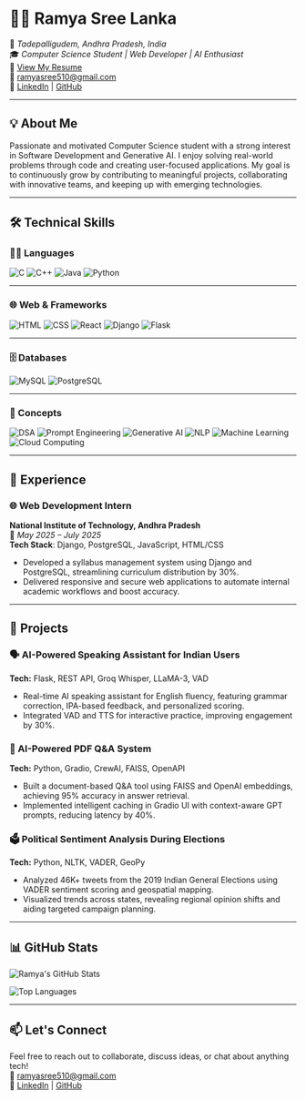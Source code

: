 # 👩‍💻 Ramya Sree Lanka

📍 *Tadepalligudem, Andhra Pradesh, India*  
🎓 *Computer Science Student | Web Developer | AI Enthusiast*  
📄 [View My Resume](https://drive.google.com/file/d/1MOGQWNV8PFwVidBdCZ1odm-WleNTrdt8/view?usp=sharing)  
📧 [ramyasree510@gmail.com](mailto:ramyasree510@gmail.com)  
🔗 [LinkedIn](https://www.linkedin.com/in/ramya-sree-lanka/) | [GitHub](https://github.com/ramyasreelanka5)

---

## 💡 About Me

Passionate and motivated Computer Science student with a strong interest in Software Development and Generative AI. I enjoy solving real-world problems through code and creating user-focused applications. My goal is to continuously grow by contributing to meaningful projects, collaborating with innovative teams, and keeping up with emerging technologies.

---

## 🛠️ Technical Skills

### 👩‍💻 Languages  
![C](https://img.shields.io/badge/C-00599C?style=for-the-badge&logo=c&logoColor=white)
![C++](https://img.shields.io/badge/C++-00599C?style=for-the-badge&logo=c%2B%2B&logoColor=white)
![Java](https://img.shields.io/badge/Java-ED8B00?style=for-the-badge&logo=java&logoColor=white)
![Python](https://img.shields.io/badge/Python-3776AB?style=for-the-badge&logo=python&logoColor=white)

---

### 🌐 Web & Frameworks  
![HTML](https://img.shields.io/badge/HTML5-E34F26?style=for-the-badge&logo=html5&logoColor=white)
![CSS](https://img.shields.io/badge/CSS3-1572B6?style=for-the-badge&logo=css3&logoColor=white)
![React](https://img.shields.io/badge/React-20232A?style=for-the-badge&logo=react&logoColor=61DAFB)
![Django](https://img.shields.io/badge/Django-092E20?style=for-the-badge&logo=django&logoColor=white)
![Flask](https://img.shields.io/badge/Flask-black?style=for-the-badge&logo=flask&logoColor=white)

---

### 🗄️ Databases  
![MySQL](https://img.shields.io/badge/MySQL-4479A1?style=for-the-badge&logo=mysql&logoColor=white)
![PostgreSQL](https://img.shields.io/badge/PostgreSQL-4169E1?style=for-the-badge&logo=postgresql&logoColor=white)

---

### 🧠 Concepts  
![DSA](https://img.shields.io/badge/DSA-blue?style=for-the-badge&logo=code&logoColor=white)
![Prompt Engineering](https://img.shields.io/badge/Prompt%20Engineering-ff69b4?style=for-the-badge&logo=openai&logoColor=white)
![Generative AI](https://img.shields.io/badge/Generative%20AI-8e44ad?style=for-the-badge&logo=artstation&logoColor=white)
![NLP](https://img.shields.io/badge/NLP-00B4D8?style=for-the-badge&logo=google&logoColor=white)
![Machine Learning](https://img.shields.io/badge/Machine%20Learning-f79d00?style=for-the-badge&logo=tensorflow&logoColor=white)
![Cloud Computing](https://img.shields.io/badge/Cloud%20Computing-00ADEF?style=for-the-badge&logo=cloudflare&logoColor=white)


---

## 💼 Experience

### 🌐 Web Development Intern  
**National Institute of Technology, Andhra Pradesh**  
📅 *May 2025 – July 2025*  
**Tech Stack**: Django, PostgreSQL, JavaScript, HTML/CSS  
- Developed a syllabus management system using Django and PostgreSQL, streamlining curriculum distribution by 30%.  
- Delivered responsive and secure web applications to automate internal academic workflows and boost accuracy.

---

## 🚀 Projects

### 🗣️ AI-Powered Speaking Assistant for Indian Users  
**Tech:** Flask, REST API, Groq Whisper, LLaMA-3, VAD  
- Real-time AI speaking assistant for English fluency, featuring grammar correction, IPA-based feedback, and personalized scoring.  
- Integrated VAD and TTS for interactive practice, improving engagement by 30%.

### 📄 AI-Powered PDF Q&A System  
**Tech:** Python, Gradio, CrewAI, FAISS, OpenAPI  
- Built a document-based Q&A tool using FAISS and OpenAI embeddings, achieving 95% accuracy in answer retrieval.  
- Implemented intelligent caching in Gradio UI with context-aware GPT prompts, reducing latency by 40%.

### 🗳️ Political Sentiment Analysis During Elections  
**Tech:** Python, NLTK, VADER, GeoPy  
- Analyzed 46K+ tweets from the 2019 Indian General Elections using VADER sentiment scoring and geospatial mapping.  
- Visualized trends across states, revealing regional opinion shifts and aiding targeted campaign planning.

---

## 📊 GitHub Stats


![Ramya's GitHub Stats](https://github-readme-stats.vercel.app/api?username=ramyasreelanka5&show_icons=true&theme=dark&hide_border=false&include_all_commits=true&count_private=true)

![Top Languages](https://github-readme-stats.vercel.app/api/top-langs/?username=ramyasreelanka5&layout=compact&theme=dark&hide_border=false)


---


## 📫 Let's Connect

Feel free to reach out to collaborate, discuss ideas, or chat about anything tech!  
📧 [ramyasree510@gmail.com](mailto:ramyasree510@gmail.com)  
🔗 [LinkedIn](https://www.linkedin.com/in/ramya-sree-lanka/) | [GitHub](https://github.com/ramyasreelanka5)
